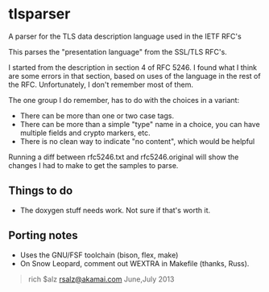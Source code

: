 tlsparser
=========

A parser for the TLS data description language used in the IETF RFC's

This parses the "presentation language" from the SSL/TLS RFC's.

I started from the description in section 4 of RFC 5246.  I found what I
think are some errors in that section, based on uses of the language
in the rest of the RFC.  Unfortunately, I don't remember most of them.

The one group I do remember, has to do with the choices in a variant:
- There can be more than one or two case tags.
- There can be more than a simple "type" name in a choice, you can have multiple fields and crypto markers, etc.
- There is no clean way to indicate "no content", which would be helpful

Running a diff between rfc5246.txt and rfc5246.original will show the
changes I had to make to get the samples to parse.

Things to do
------------

- The doxygen stuff needs work.  Not sure if that's worth it.

Porting notes
-------------

- Uses the GNU/FSF toolchain (bison, flex, make)
- On Snow Leopard, comment out WEXTRA in Makefile (thanks, Russ).

> rich $alz
>  rsalz@akamai.com
>  June,July 2013
